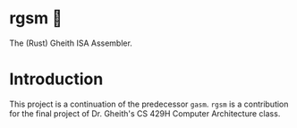 # rgsm 🦀

The (Rust) Gheith ISA Assembler.

# Introduction

This project is a continuation of the predecessor `gasm`. `rgsm` is a contribution for the final project of Dr. Gheith's CS 429H Computer Architecture class.
